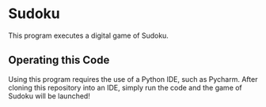 <H1> Sudoku </h1>
This program executes a digital game of Sudoku.

## Operating this Code

Using this program requires the use of a Python IDE, such as Pycharm. After cloning this repository into an IDE, simply run the code and the game of Sudoku will be launched!
